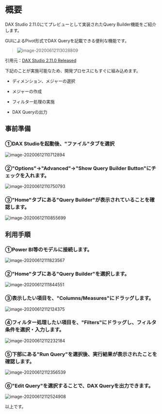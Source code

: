# 概要

DAX Studio 2.11.0にてプレビューとして実装されたQuery Builder機能をご紹介します。



GUIによるPivot形式でDAX Queryを記載できる便利な機能です。

>    ![image-20200612113028809](.media/README/image-20200612113028809.png)

引用元：[DAX Studio 2.11.0 Released](https://darren.gosbell.com/2020/06/dax-studio-2-11-0-released/)



下記のことが実施可能なため、開発プロセスにもすぐに組み込めます。

-   ディメンション、メジャーの選択

-   メジャーの作成

-   フィルター処理の実施

-   DAX Queryの出力

    



## 事前準備

### ①DAX Studioを起動後、"ファイル"タブを選択

![image-20200612110712894](.media/README/image-20200612110712894.png)



### ②"Options"→"Advanced"→"Show Query Builder Button"にチェックを入れます。

![image-20200612110750793](.media/README/image-20200612110750793.png)



### ③"Home"タブにある"Query Builder"が表示されていることを確認します。

![image-20200612110855699](.media/README/image-20200612110855699.png)



## 利用手順

### ①Power BI等のモデルに接続します。

![image-20200612111823567](.media/README/image-20200612111823567.png)



### ②"Home"タブにある"Query Builder"を選択します。

![image-20200612111844551](.media/README/image-20200612111844551.png)



### ③表示したい項目を、"Columns/Measures"にドラッグします。

![image-20200612112124375](.media/README/image-20200612112124375.png)



### ④フィルター処理したい項目を、"Filters"にドラッグし、フィルタ条件を選択・入力します。

![image-20200612112232184](.media/README/image-20200612112232184.png)



### ⑤下部にある"Run Query"を選択後、実行結果が表示されたことを確認します。

![image-20200612112356539](.media/README/image-20200612112356539.png)



### ⑥"Edit Query"を選択することで、DAX Queryを出力できます。

![image-20200612112524908](.media/README/image-20200612112524908.png)



以上です。

